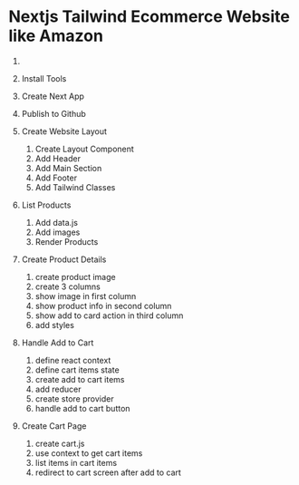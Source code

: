 # Nextjs Tailwind Ecommerce Website like Amazon

1.
2. Install Tools
3. Create Next App
4. Publish to Github
5. Create Website Layout
    1. Create Layout Component
    2. Add Header
    3. Add Main Section
    4. Add Footer
    5. Add Tailwind Classes

6. List Products
    1. Add data.js
    2. Add images
    3. Render Products

7. Create Product Details
    1. create product image
    2. create 3 columns
    3. show image in first column
    4. show product info in second column
    5. show add to card action in third column
    6. add styles

8. Handle Add to Cart
    1. define react context
    2. define cart items state
    3. create add to cart items
    4. add reducer
    5. create store provider
    6. handle add to cart button

9. Create Cart Page
    1. create cart.js
    2. use context to get cart items
    3. list items in cart items
    4. redirect to cart screen after add to cart